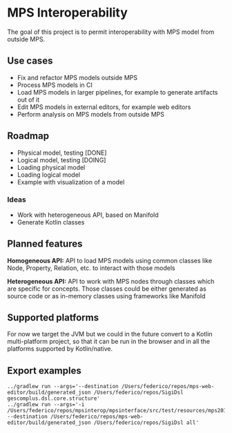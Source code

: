 # MPS Interoperability

The goal of this project is to permit interoperability with MPS model from outside MPS. 

## Use cases

* Fix and refactor MPS models outside MPS
* Process MPS models in CI
* Load MPS models in larger pipelines, for example to generate artifacts out of it
* Edit MPS models in external editors, for example web editors
* Perform analysis on MPS models from outside MPS

## Roadmap

* Physical model, testing [DONE]
* Logical model, testing [DOING]
* Loading physical model
* Loading logical model
* Example with visualization of a model

### Ideas

* Work with heterogeneous API, based on Manifold
* Generate Kotlin classes

## Planned features

**Homogeneous API:** API to load MPS models using common classes like Node, Property, Relation, etc. to interact with those models

**Heterogeneous API:** API to work with MPS nodes through classes which are specific for concepts. Those classes could be either generated as source code or as in-memory classes using frameworks like Manifold

## Supported platforms

For now we target the JVM but we could in the future convert to a Kotlin multi-platform project, so that it can be run in the browser and in all the platforms supported by Kotlin/native.

## Export examples

```shell script
../gradlew run --args='--destination /Users/federico/repos/mps-web-editor/build/generated_json /Users/federico/repos/SigiDsl gescomplus.dsl.core.structure'
../gradlew run --args='-i /Users/federico/repos/mpsinterop/mpsinterface/src/test/resources/mps2019_3_1  --destination /Users/federico/repos/mps-web-editor/build/generated_json /Users/federico/repos/SigiDsl all'
```